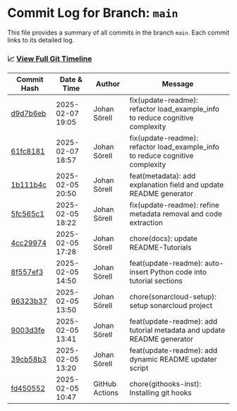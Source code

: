 # Commit Log for Branch: `main`

This file provides a summary of all commits in the branch `main`.
Each commit links to its detailed log.

### 📈 [View Full Git Timeline](./git_timeline_report.md)

| Commit Hash | Date & Time       | Author       | Message           |
|-------------|------------------|--------------|-------------------|
| [d9d7b6eb](./d9d7b6eb.md) | 2025-02-07 19:05 | Johan Sörell | fix(update-readme): refactor load_example_info to reduce cognitive complexity |
| [61fc8181](./61fc8181.md) | 2025-02-07 18:57 | Johan Sörell | fix(update-readme): refactor load_example_info to reduce cognitive complexity |
| [1b111b4c](./1b111b4c.md) | 2025-02-05 20:50 | Johan Sörell | feat(metadata): add explanation field and update README generator |
| [5fc565c1](./5fc565c1.md) | 2025-02-05 18:22 | Johan Sörell | fix(update-readme): refine metadata removal and code extraction |
| [4cc29974](./4cc29974.md) | 2025-02-05 17:28 | Johan Sörell | chore(docs): update README-Tutorials |
| [8f557ef3](./8f557ef3.md) | 2025-02-05 14:50 | Johan Sörell | feat(update-readme): auto-insert Python code into tutorial sections |
| [96323b37](./96323b37.md) | 2025-02-05 13:50 | Johan Sörell | chore(sonarcloud-setup): setup sonarcloud project |
| [9003d3fe](./9003d3fe.md) | 2025-02-05 13:41 | Johan Sörell | feat(update-readme): add tutorial metadata and update README generator |
| [39cb58b3](./39cb58b3.md) | 2025-02-05 13:20 | Johan Sörell | feat(update-readme): add dynamic README updater script |
| [fd450552](./fd450552.md) | 2025-02-05 10:47 | GitHub Actions | chore(githooks-inst): Installing git hooks |
